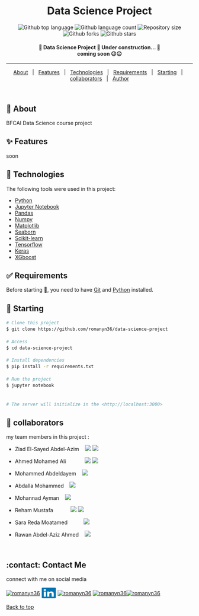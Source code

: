 <!-- <div align="center" id="top"> 
  <img src="./.github/app.gif" alt="Data Science Project" />

  &#xa0;

  <a href="">Demo</a>
</div> -->

<h1 align="center">Data Science Project</h1>

<p align="center">
  <img alt="Github top language" src="https://img.shields.io/github/languages/top/romanyn36/data-science-project?color=56BEB8">

  <img alt="Github language count" src="https://img.shields.io/github/languages/count/romanyn36/data-science-project?color=56BEB8">

  <img alt="Repository size" src="https://img.shields.io/github/repo-size/romanyn36/data-science-project?color=56BEB8">




  <img alt="Github forks" src="https://img.shields.io/github/forks/romanyn36/data-science-project?color=56BEB8" />

  <img alt="Github stars" src="https://img.shields.io/github/stars/romanyn36/data-science-project?color=56BEB8" />
</p>



<h4 align="center"> 
	🚧  Data Science Project 🚀 Under construction...  🚧 
  <br/>
  coming soon 😉😉
</h4> 

<hr>

<p align="center">
  <a href="#dart-about">About</a> &#xa0; | &#xa0; 
  <a href="#sparkles-features">Features</a> &#xa0; | &#xa0;
  <a href="#rocket-technologies">Technologies</a> &#xa0; | &#xa0;
  <a href="#white_check_mark-requirements">Requirements</a> &#xa0; | &#xa0;
  <a href="#checkered_flag-starting">Starting</a> &#xa0; | &#xa0;
  <a href="#memo-license">collaborators</a> &#xa0; | &#xa0;
  <a href="https://github.com/romanyn36" target="_blank">Author</a>
</p>

<br>

## :dart: About ##

BFCAI Data Science course project

## :sparkles: Features ##

soon

## :rocket: Technologies ##

The following tools were used in this project:
- [Python](https://www.python.org/)
- [Jupyter Notebook](https://jupyter.org/)
- [Pandas](https://pandas.pydata.org/)
- [Numpy](https://numpy.org/)
- [Matplotlib](https://matplotlib.org/)
- [Seaborn](https://seaborn.pydata.org/)
- [Scikit-learn](https://scikit-learn.org/stable/)
- [Tensorflow](https://www.tensorflow.org/)
- [Keras](https://keras.io/)
- [XGboost](https://xgboost.ai/)


## :white_check_mark: Requirements ##

Before starting :checkered_flag:, you need to have [Git](https://git-scm.com) and [Python](https://www.python.org/) installed.

## :checkered_flag: Starting ##

```bash
# Clone this project
$ git clone https://github.com/romanyn36/data-science-project

# Access
$ cd data-science-project

# Install dependencies
$ pip install -r requirements.txt

# Run the project
$ jupyter notebook


# The server will initialize in the <http://localhost:3000>
```
## :busts_in_silhouette: collaborators ##
my team members in this project :
- Ziad El-Sayed Abdel-Azim&nbsp;&nbsp;&nbsp;&nbsp;[![](https://img.shields.io/badge/-@zeyadusf-181717?style=flat&logo=github&logoColor=white)](https://github.com/zeyadusf) [![](https://img.shields.io/badge/-Zeyad_Usf-0077B5?style=flat&logo=linkedin&logoColor=white)](https://www.linkedin.com/in/zeyad-usf-360154214/)

- Ahmed Mohamed Ali &nbsp;&nbsp;&nbsp;&nbsp;&nbsp;&nbsp;&nbsp;&nbsp;&nbsp;&nbsp;&nbsp;&nbsp;[![](https://img.shields.io/badge/-@AhmedAboElkassem-181717?style=flat&logo=github&logoColor=white)](https://github.com/AhmedAboElkassem) [![](https://img.shields.io/badge/-Ahmed_Ali-0077B5?style=flat&logo=linkedin&logoColor=white)](https://www.linkedin.com/mwlite/in/ahmed-ali-54292924b)

 - Mohammed Abdeldayem&nbsp;&nbsp;&nbsp;&nbsp;[![](https://img.shields.io/badge/-@abdeldayem02-181717?style=flat&logo=github&logoColor=white)](https://github.com/abdeldayem02) 

 - Abdalla Mohammed&nbsp;&nbsp;&nbsp;&nbsp;[![](https://img.shields.io/badge/-@Abdalla312-181717?style=flat&logo=github&logoColor=white)](https://github.com/Abdalla312) 

 - Mohannad Ayman&nbsp;&nbsp;&nbsp;&nbsp;[![](https://img.shields.io/badge/-@mohannadAyman-181717?style=flat&logo=github&logoColor=white)](https://github.com/mohannadAyman) 
 



- Reham Mustafa&nbsp;&nbsp;&nbsp;&nbsp;&nbsp;&nbsp;&nbsp;&nbsp;&nbsp;&nbsp;&nbsp;&nbsp;[![](https://img.shields.io/badge/-Reham_Mustafa-181717?style=flat&logo=github&logoColor=white)](https://github.com/Reham-Mustafa) [![](https://img.shields.io/badge/-Reham_Mustafa-0077B5?style=flat&logo=linkedin&logoColor=white)](https://www.linkedin.com/in/reham-mustafa-9a321b263/)

- Sara Reda Moatamed &nbsp;&nbsp;&nbsp;&nbsp;&nbsp;&nbsp;&nbsp;&nbsp;&nbsp;&nbsp;[![](https://img.shields.io/badge/-@SaraReda8-181717?style=flat&logo=github&logoColor=white)](https://github.com/SaraReda8)




 - Rawan Abdel-Aziz Ahmed&nbsp;&nbsp;&nbsp;&nbsp;[![](https://img.shields.io/badge/-@rawanazizsaad-181717?style=flat&logo=github&logoColor=white)](https://github.com/rawanazizsaad) 



&#xa0;
## :contact: Contact Me ##

connect with me on social media 


<a href="https://github.com/romanyn36" target="blank"><img align="center" src="https://raw.githubusercontent.com/rahuldkjain/github-profile-readme-generator/master/src/images/icons/Social/github.svg" alt="romanyn36" height="30" width="40" /></a> <a href="https://linkedin.com/in/romanyn36" target="blank"><img align="center" src="https://raw.githubusercontent.com/devicons/devicon/master/icons/linkedin/linkedin-original.svg" alt="romanyn36" height="30" width="40" /></a> <a href="https://fb.com/romanyn3" target="blank"><img align="center" src="https://raw.githubusercontent.com/rahuldkjain/github-profile-readme-generator/master/src/images/icons/Social/facebook.svg" alt="romanyn36" height="30" width="40" /></a> <a href="https://twitter.com/romanyn36" target="blank"><img align="center" src="https://raw.githubusercontent.com/rahuldkjain/github-profile-readme-generator/master/src/images/icons/Social/twitter.svg" alt="romanyn36" height="30" width="40" /><a href="https://kaggle.com/romanyn36" target="blank"><img align="center" src="https://raw.githubusercontent.com/rahuldkjain/github-profile-readme-generator/master/src/images/icons/Social/kaggle.svg" alt="romanyn36" height="30" width="40" /></a> 

<a href="#top">Back to top</a>
